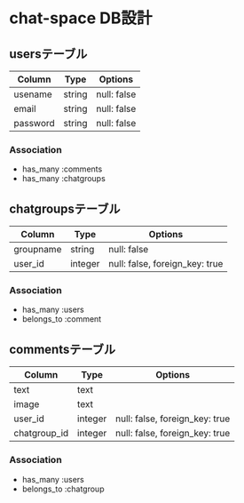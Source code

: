 # chat-space DB設計
## usersテーブル
|Column|Type|Options|
|------|----|-------|
|usename|string|null: false|
|email|string|null: false|
|password|string|null: false|
### Association
- has_many :comments
- has_many :chatgroups

## chatgroupsテーブル
|Column|Type|Options|
|------|----|-------|
|groupname|string|null: false|
|user_id|integer|null: false, foreign_key: true|
### Association
- has_many :users
- belongs_to :comment

## commentsテーブル
|Column|Type|Options|
|------|----|-------|
|text|text||
|image|text||
|user_id|integer|null: false, foreign_key: true|
|chatgroup_id|integer|null: false, foreign_key: true|
### Association
- has_many :users
- belongs_to :chatgroup

